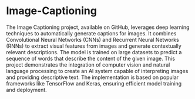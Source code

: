 # Image-Captioning

The Image Captioning project, available on GitHub, leverages deep learning techniques to automatically generate captions for images. It combines Convolutional Neural Networks (CNNs) and Recurrent Neural Networks (RNNs) to extract visual features from images and generate contextually relevant descriptions. The model is trained on large datasets to predict a sequence of words that describe the content of the given image. This project demonstrates the integration of computer vision and natural language processing to create an AI system capable of interpreting images and providing descriptive text. The implementation is based on popular frameworks like TensorFlow and Keras, ensuring efficient model training and deployment.
